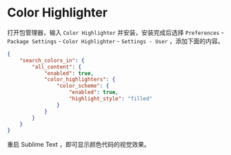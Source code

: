 # Color Highlighter

打开包管理器，输入 `Color Highlighter` 并安装，安装完成后选择 `Preferences` - `Package Settings` - `Color Highlighter` - `Settings - User` ，添加下面的内容。

```json
{
    "search_colors_in": {
        "all_content": {
            "enabled": true,
            "color_highlighters": {
                "color_scheme": {
                    "enabled": true,
                    "highlight_style": "filled"
                }
            }
        }
    }
}
```

重启 Sublime Text ，即可显示颜色代码的视觉效果。